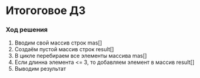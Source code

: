 # Итогоговое ДЗ
### Ход решения
   1. Вводим свой массив строк mas[]
   2. Создаём пустой массив строк result[]
   3. В цикле перебираем все элементы массива mas[]
   4. Если длинна элемента <= 3, то добавляем элемент в массив result[]
   5. Выводим результат